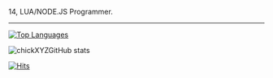 14, LUA/NODE.JS Programmer.

---


[![Top Languages](https://github-readme-stats.vercel.app/api/top-langs/?username=durkioXYZ&layout=compact&langs_count=10&theme=tokyonight)](https://github.com/chickXYZ/github-readme-stats)

![chickXYZGitHub stats](https://github-readme-stats.vercel.app/api?username=durkioXYZ&show_icons=true&theme=tokyonight)

[![Hits](https://hits.link/hits?url=https://github.com/durkioXYZ&bgLeft=444444&bgRight=575fff&label=visits)](https://hits.link)
